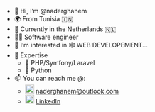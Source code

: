 - 👋 Hi, I’m @naderghanem
- 🌍 From Tunisia 🇹🇳
- 📍 Currently in the Netherlands 🇳🇱
- 👨‍💻 Software engineer
- 👀 I’m interested in 🕸️ WEB DEVELOPEMENT...
- 🔭 Expertise
   - 🐘 PHP/Symfony/Laravel
   - 🐍 Python
- 📫 You can reach me @: 
  - <img src="https://user-images.githubusercontent.com/59826610/211833637-3b4a0665-259f-46ad-8ca3-9c098212bc3f.png" alt="drawing" width="20" height="20" style="center" /> <href>naderghanem@outlook.com</href>
  - <img src="https://user-images.githubusercontent.com/59826610/211833429-836e5f6c-f118-480c-a82c-94626c780b40.png" alt="drawing" width="20" height="20" style="center" /> <a href="https://www.linkedin.com/in/naderghanem">LinkedIn</a>

<!---
naderghanem/naderghanem is a ✨ special ✨ repository because its `README.md` (this file) appears on your GitHub profile.
You can click the Preview link to take a look at your changes.
--->

